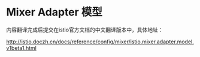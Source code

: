 # Mixer Adapter 模型

内容翻译完成后提交在istio官方文档的中文翻译版本中，具体地址：

http://istio.doczh.cn/docs/reference/config/mixer/istio.mixer.adapter.model.v1beta1.html